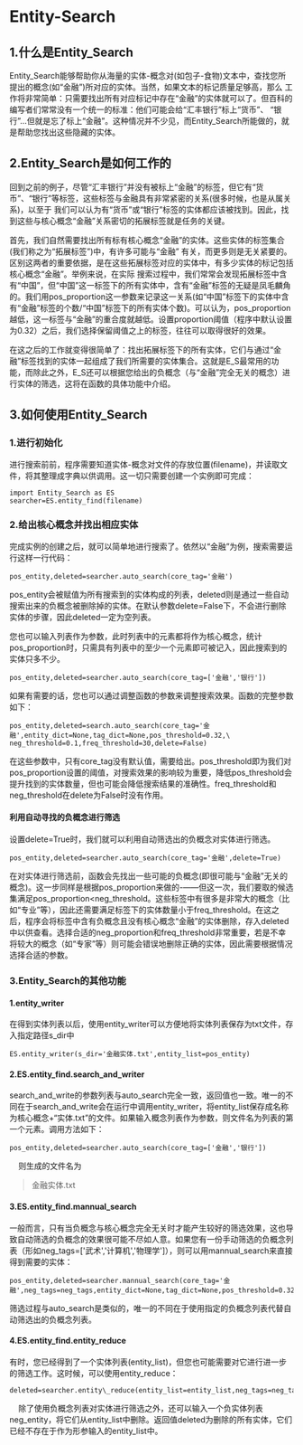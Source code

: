 # Entity-Search
## 1.什么是Entity\_Search

Entity_Search能够帮助你从海量的实体-概念对(如包子-食物)文本中，查找您所提出的概念(如“金融”)所对应的实体。当然，如果文本的标记质量足够高，那么
工作将非常简单：只需要找出所有对应标记中存在“金融”的实体就可以了。但百科的编写者们常常没有一个统一的标准：他们可能会给“汇丰银行”标上“货币”、
“银行”...但就是忘了标上“金融”。这种情况并不少见，而Entity_Search所能做的，就是帮助您找出这些隐藏的实体。

## 2.Entity\_Search是如何工作的

回到之前的例子，尽管“汇丰银行”并没有被标上“金融”的标签，但它有“货币”、“银行”等标签，这些标签与金融具有非常紧密的关系(很多时候，也是从属关系)，以至于
我们可以认为有“货币”或“银行”标签的实体都应该被找到。因此，找到这些与核心概念“金融”关系密切的拓展标签就是任务的关键。

首先，我们自然需要找出所有标有核心概念“金融”的实体。这些实体的标签集合(我们称之为“拓展标签”)中，有许多可能与“金融” 有关，而更多则是无关紧要的。
区别这两者的重要依据，是在这些拓展标签对应的实体中，有多少实体的标记包括核心概念“金融”。举例来说，在实际
搜索过程中，我们常常会发现拓展标签中含有“中国”，但“中国”这一标签下的所有实体中，含有“金融”标签的无疑是凤毛麟角的。我们用pos\_proportion这一参数来记录这一关系(如“中国”标签下的实体中含有“金融”标签的个数/“中国”标签下的所有实体个数)。可以认为，pos\_proportion越低，这一标签与“金融”的重合度就越低。设置proportion阈值（程序中默认设置为0.32）之后，我们选择保留阈值之上的标签，往往可以取得很好的效果。

在这之后的工作就变得很简单了：找出拓展标签下的所有实体，它们与通过“金融”标签找到的实体一起组成了我们所需要的实体集合。这就是E\_S最常用的功能，而除此之外，E\_S还可以根据您给出的负概念（与“金融”完全无关的概念）进行实体的筛选，这将在函数的具体功能中介绍。

## 3.如何使用Entity\_Search
### 1.进行初始化
进行搜索前前，程序需要知道实体-概念对文件的存放位置(filename)，并读取文件，将其整理成字典以供调用。这一切只需要创建一个实例即可完成：

    import Entity_Search as ES
    searcher=ES.entity_find(filename)
### 2.给出核心概念并找出相应实体
完成实例的创建之后，就可以简单地进行搜索了。依然以“金融”为例，搜索需要运行这样一行代码：

    pos_entity,deleted=searcher.auto_search(core_tag='金融')

pos\_entity会被赋值为所有搜索到的实体构成的列表，deleted则是通过一些自动搜索出来的负概念被删除掉的实体。在默认参数delete=False下，不会进行删除实体的步骤，因此deleted一定为空列表。

您也可以输入列表作为参数，此时列表中的元素都将作为核心概念，统计pos\_proportion时，只需具有列表中的至少一个元素即可被记入，因此搜索到的实体只多不少。

    pos_entity,deleted=searcher.auto_search(core_tag=['金融','银行'])

如果有需要的话，您也可以通过调整函数的参数来调整搜索效果。函数的完整参数如下：

    pos_entity,deleted=search.auto_search(core_tag='金融',entity_dict=None,tag_dict=None,pos_threshold=0.32,\
    neg_threshold=0.1,freq_threshold=30,delete=False)

在这些参数中，只有core\_tag没有默认值，需要给出。pos\_threshold即为我们对pos\_proportion设置的阈值，对搜索效果的影响较为重要，降低pos\_threshold会提升找到的实体数量，但也可能会降低搜索结果的准确性。freq\_threshold和neg\_threshold在delete为False时没有作用。

#### 利用自动寻找的负概念进行筛选

设置delete=True时，我们就可以利用自动筛选出的负概念对实体进行筛选。

    pos_entity,deleted=searcher.auto_search(core_tag='金融',delete=True)

在对实体进行筛选前，函数会先找出一些可能的负概念(即很可能与“金融”无关的概念)。这一步同样是根据pos\_proportion来做的-——但这一次，我们要取的候选集满足pos\_proportion<neg\_threshold。这些标签中有很多是非常大的概念（比如“专业”等），因此还需要满足标签下的实体数量小于freq\_threshold。在这之后，程序会将标签中含有负概念且没有核心概念“金融”的实体删除，存入deleted中以供查看。选择合适的neg\_proportion和freq\_threshold非常重要，若是不幸将较大的概念（如“专家”等）则可能会错误地删除正确的实体，因此需要根据情况选择合适的参数。

### 3.Entity\_Search的其他功能
#### 1.entity\_writer

在得到实体列表以后，使用entity\_writer可以方便地将实体列表保存为txt文件，存入指定路径s\_dir中

    ES.entity_writer(s_dir='金融实体.txt',entity_list=pos_entity)
    
#### 2.ES.entity\_find.search\_and\_writer
search\_and\_write的参数列表与auto\_search完全一致，返回值也一致。唯一的不同在于search\_and\_write会在运行中调用entity\_writer，将entity\_list保存成名称为核心概念+“实体.txt”的文件。如果输入概念列表作为参数，则文件名为列表的第一个元素。调用方法如下：

    pos_entity,deleted=searcher.auto_search(core_tag=['金融','银行'])
    
则生成的文件名为

>金融实体.txt

#### 3.ES.entity\_find.mannual\_search
一般而言，只有当负概念与核心概念完全无关时才能产生较好的筛选效果，这也导致自动筛选的负概念的效果很可能不尽如人意。如果您有一份手动筛选的负概念列表（形如neg\_tags=['武术','计算机','物理学']），则可以用mannual\_search来直接得到需要的实体：
    
    pos_entity,deleted=searcher.mannual_search(core_tag='金融',neg_tags=neg_tags,entity_dict=None,tag_dict=None,pos_threshold=0.32)
    
筛选过程与auto\_search是类似的，唯一的不同在于使用指定的负概念列表代替自动筛选出的负概念列表。

#### 4.ES.entity\_find.entity\_reduce
有时，您已经得到了一个实体列表(entity\_list)，但您也可能需要对它进行进一步的筛选工作。这时候，可以使用entity\_reduce：
    
    deleted=searcher.entity\_reduce(entity_list=entity_list,neg_tags=neg_tags,neg_entity=neg_entity)
    
除了使用负概念列表对实体进行筛选之外，还可以输入一个负实体列表neg\_entity，将它们从entity\_list中删除。返回值deleted为删除的所有实体，它们已经不存在于作为形参输入的entity\_list中。

    

    
